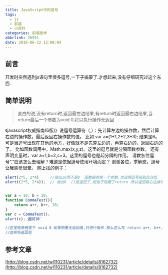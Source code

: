 ```yaml
---
title: JavaScript中的逗号
tags:
  - js
  - 前端
  - 小百科
categories: 前端技术
abbrlink: 26551
date: 2016-06-22 12:08:04
---
```



## 前言
  开发时突然遇到js语句里很多逗号,一下子搞蒙了.才想起来,没有仔细研究过这个东西.

## 简单说明
>直白的说,没有return时,返回最左边结果,有return时返回最右边结果,当return最后一个参数为void 0,将只执行操作无返回

《javascript权威指南(6版)》说逗号运算符（,）：先计算左边的操作数，然后计算右边的操作数，最后返回右操作数的值。
比如 var a=(1+1,2+2,3+3); 结果是6。
可是当逗号出现在其他的地方，好像就不是先算左边的，再算右边的，返回右边的了。
比如函数调用中，Math.max(x,y,z)。这里的逗号就是分隔函数参数。
还有声明变量时，var a=1,b=2,c=3。这里的逗号也是起分隔的作用。
请教各位逗号“,”应该怎么去理解？难道是依据逗号使用环境而定？
谢谢各位，求解惑，逗号让我感觉很晕。
网上找的例子：
```JavaScript
alert(2*5, 2*4)     //输出10而不是8  函数接收第一个参数,也说明逗号级别比较低
alert((2*5, 2*4));  // 输出8  ()是返回了,相当于隐藏了return 所以返回最右边操作数的值


var a = 10, b = 20;
function CommaTest(){
    return a++, b++, 10;
}
var c = CommaTest();
alert(c); 返回10`

//这里顺便再提下 void 0 如果想要无返回值,只进行操作.那么这么写 return a++, b++, 10, void 0;
//这样将返回空
```

##  参考文章
[http://blog.csdn.net/wl110231/article/details/8162732](http://blog.csdn.net/wl110231/article/details/8162732)